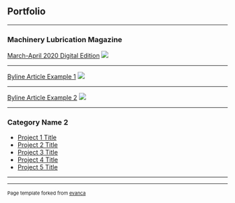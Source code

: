 ## Portfolio

---

### Machinery Lubrication Magazine 

[March-April 2020 Digital Edition](https://www.e-digitaleditions.com/i/1222953-machinery-lubrication-march-april-2020)
<img src="images/dummy_thumbnail.jpg?raw=true"/>

---
[Byline Article Example 1](https://www.machinerylubrication.com/Read/30769/lubricant-storage-handling)
<img src="images/dummy_thumbnail.jpg?raw=true"/>

---
[Byline Article Example 2](https://www.machinerylubrication.com/Read/30831/reliable-plant-2017)
<img src="images/dummy_thumbnail.jpg?raw=true"/>

---

### Category Name 2

- [Project 1 Title](http://example.com/)
- [Project 2 Title](http://example.com/)
- [Project 3 Title](http://example.com/)
- [Project 4 Title](http://example.com/)
- [Project 5 Title](http://example.com/)

---




---
<p style="font-size:11px">Page template forked from <a href="https://github.com/evanca/quick-portfolio">evanca</a></p>
<!-- Remove above link if you don't want to attibute -->
